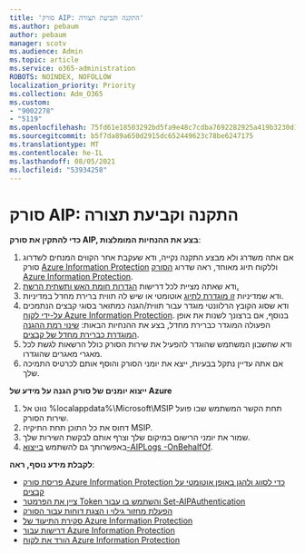 ```yaml
---
title: 'סורק AIP: התקנה וקביעת תצורה'
ms.author: pebaum
author: pebaum
manager: scotv
ms.audience: Admin
ms.topic: article
ms.service: o365-administration
ROBOTS: NOINDEX, NOFOLLOW
localization_priority: Priority
ms.collection: Adm_O365
ms.custom:
- "9002278"
- "5119"
ms.openlocfilehash: 75fd61e18503292bd5fa9e48c7cdba7692282925a419b3230d17448eab928ba0
ms.sourcegitcommit: b5f7da89a650d2915dc652449623c78be6247175
ms.translationtype: MT
ms.contentlocale: he-IL
ms.lasthandoff: 08/05/2021
ms.locfileid: "53934258"
---
```

# <a name="aip-scanner-installation-and-configuration"></a>סורק AIP: התקנה וקביעת תצורה

**כדי להתקין את סורק AIP, בצע את ההנחיות המומלצות**:

1. אם אתה משדרג ולא מבצע התקנה נקייה, ודא שעקבת אחר הקווים המנחים לשדרוג סורק [Azure Information Protection](https://docs.microsoft.com/azure/information-protection/rms-client/client-admin-guide#upgrading-the-azure-information-protection-scanner) וללקוח תיוג מאוחד, ראה שדרוג [הסורק Azure Information Protection](https://docs.microsoft.com/azure/information-protection/rms-client/clientv2-admin-guide#upgrading-the-azure-information-protection-scanner).
2. ודא שאתה מציית לכל דרישות [הגדרות חומת האש ותשתית הרשת.](https://docs.microsoft.com/azure/information-protection/requirements#firewalls-and-network-infrastructure)
3. ודא שמדיניות [זו מוגדרת לתיוג](https://docs.microsoft.com/azure/information-protection/configure-policy) אוטומטי או שיש לה תווית ברירת מחדל במדיניות.
4. ודא שסוג הקובץ הרלוונטי מוגדר עבור תווית/הגנה כמתואר בסוגי קבצים הנתמכים [על-ידי לקוח Azure Information Protection](https://docs.microsoft.com/azure/information-protection/rms-client/client-admin-guide-file-types#supported-file-types-for-classification-and-protection). בנוסף, אם ברצונך לשנות את אופן הפעולה המוגדר כברירת מחדל, בצע את ההנחיות הבאות: [שינוי רמת ההגנה המוגדרת כברירת מחדל של קבצים](https://docs.microsoft.com/azure/information-protection/rms-client/client-admin-guide-file-types#changing-the-default-protection-level-of-files).
5. ודא שחשבון המשתמש שהוגדר להפעיל את שירות הסורק כולל הרשאות לגשת לכל מאגרי מאגרים שהוגדרו.
6. אם אתה עדיין נתקל בבעיות, ייצא את יומני הסורק והוסף אותם לכרטיס התמיכה שלך.

**ייצוא יומנים של סורק הגנה על מידע של Azure**

1. נווט אל %localappdata%\Microsoft\MSIP תחת הקשר המשתמש שבו פועל שירות הסורק.
2. דחוס את כל התוכן תחת התיקיה MSIP.
3. שמור את יומני הרישום במיקום שלך וצרף אותם לבקשת השירות שלך.
4. באפשרותך גם להשתמש [בייצוא-AIPLogs -OnBehalfOf](https://docs.microsoft.com/powershell/module/azureinformationprotection/export-aiplogs?view=azureipps).

**לקבלת מידע נוסף, ראה**:
- [פריסת סורק Azure Information Protection כדי לסווג ולהגן באופן אוטומטי על קבצים](https://docs.microsoft.com/azure/information-protection/deploy-aip-scanner)
- [ציין את הפרמטר Token והשתמש בו עבור Set-AIPAuthentication](https://docs.microsoft.com/azure/information-protection/rms-client/client-admin-guide-powershell#specify-and-use-the-token-parameter-for-set-aipauthentication)
- [הפעלת מחזור גילוי ו הצגת דוחות עבור הסורק](https://docs.microsoft.com/azure/information-protection/deploy-aip-scanner#run-a-discovery-cycle-and-view-reports-for-the-scanner)
- [סקירת התיעוד של Azure Information Protection](https://docs.microsoft.com/azure/information-protection/what-is-information-protection)
- [דרישות עבור Azure Information Protection](https://docs.microsoft.com/azure/information-protection/get-started/requirements)
- [הורד את לקוח Azure Information Protection](https://www.microsoft.com/download/details.aspx?id=53018)
